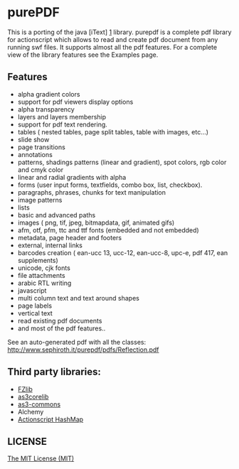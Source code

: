 purePDF
=======

This is a porting of the java [iText] [1] library.
purepdf is a complete pdf library for actionscript which allows to read and create pdf document from any running swf files. It supports almost all the pdf features. For a complete view of the library features see the Examples page.


## Features

 * alpha gradient colors
 * support for pdf viewers display options
 * alpha transparency
 * layers and layers membership
 * support for pdf text rendering.
 * tables ( nested tables, page split tables, table with images, etc...)
 * slide show
 * page transitions
 * annotations
 * patterns, shadings patterns (linear and gradient), spot colors, rgb color and cmyk color
 * linear and radial gradients with alpha
 * forms (user input forms, textfields, combo box, list, checkbox).
 * paragraphs, phrases, chunks for text manipulation
 * image patterns
 * lists
 * basic and advanced paths
 * images ( png, tif, jpeg, bitmapdata, gif, animated gifs)
 * afm, otf, pfm, ttc and ttf fonts (embedded and not embedded)
 * metadata, page header and footers
 * external, internal links
 * barcodes creation ( ean-ucc 13, ucc-12, ean-ucc-8, upc-e, pdf 417, ean supplements)
 * unicode, cjk fonts
 * file attachments
 * arabic RTL writing
 * javascript
 * multi column text and text around shapes
 * page labels
 * vertical text
 * read existing pdf documents
 * and most of the pdf features..

See an auto-generated pdf with all the classes: http://www.sephiroth.it/purepdf/pdfs/Reflection.pdf


## Third party libraries:
  * [FZlib][2] 
  * [as3corelib][3]
  * [as3-commons][4]
  * Alchemy
  * [Actionscript HashMap][5]
  

## LICENSE

[The MIT License (MIT)][6]

[1]: http://itextpdf.com
[2]: http://www.wizhelp.com/fzlib/ 
[3]: http://code.google.com/p/as3corelib/
[4]: http://code.google.com/p/as3-commons/
[5]: http://code.google.com/p/ashashmap/
[6]: http://opensource.org/licenses/mit-license.php